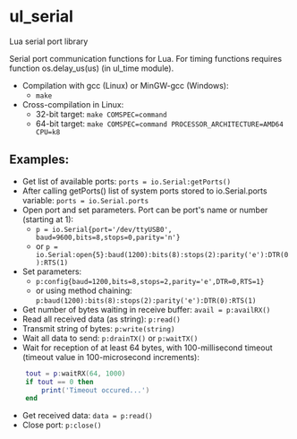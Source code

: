 ul_serial
=========

Lua serial port library
  
Serial port communication functions for Lua.
For timing functions requires function os.delay_us(us) (in ul_time module).
  
* Compilation with gcc (Linux) or MinGW-gcc (Windows):
  * `make`
* Cross-compilation in Linux:
  * 32-bit target: `make COMSPEC=command`
  * 64-bit target: `make COMSPEC=command PROCESSOR_ARCHITECTURE=AMD64 CPU=k8`
  
## Examples:
* Get list of available ports: `ports = io.Serial:getPorts()`
* After calling getPorts() list of system ports stored to io.Serial.ports variable: `ports = io.Serial.ports`
* Open port and set parameters. Port can be port's name or number (starting at 1):
  * `p = io.Serial{port='/dev/ttyUSB0', baud=9600,bits=8,stops=0,parity='n'}`
  * or `p = io.Serial:open{5}:baud(1200):bits(8):stops(2):parity('e'):DTR(0):RTS(1)`
* Set parameters:
  * `p:config{baud=1200,bits=8,stops=2,parity='e',DTR=0,RTS=1}`
  * or using method chaining: `p:baud(1200):bits(8):stops(2):parity('e'):DTR(0):RTS(1)`
* Get number of bytes waiting in receive buffer: `avail = p:availRX()`
* Read all received data (as string): `p:read()`
* Transmit string of bytes: `p:write(string)`
* Wait all data to send: `p:drainTX()` or `p:waitTX()`
* Wait for reception of at least 64 bytes, with 100-millisecond timeout (timeout value in 100-microsecond increments):
```lua
    tout = p:waitRX(64, 1000)
    if tout == 0 then
    	print('Timeout occured...')
	end
```
* Get received data: `data = p:read()`
* Close port: `p:close()`

